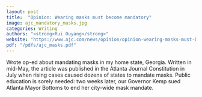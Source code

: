 ```yaml
---
layout: post
title:  "Opinion: Wearing masks must become mandatory"
image: ajc_mandatory_masks.jpg
categories: Writing 
authors: "<strong>Rui Ouyang</strong>"
website: "https://www.ajc.com/news/opinion/opinion-wearing-masks-must-become-mandatory/CuAkakHXNcEnCD0xTABMrJ/"
pdf: "/pdfs/ajc_masks.pdf"
---
```


Wrote op-ed about mandating masks in my home state, Georgia. Written in mid-May, the article was published in the Atlanta Journal Constitution in July when rising cases caused dozens of states to mandate masks. Public education is sorely needed: two weeks later, our Governor Kemp sued Atlanta Mayor Bottoms to end her city-wide mask mandate.
